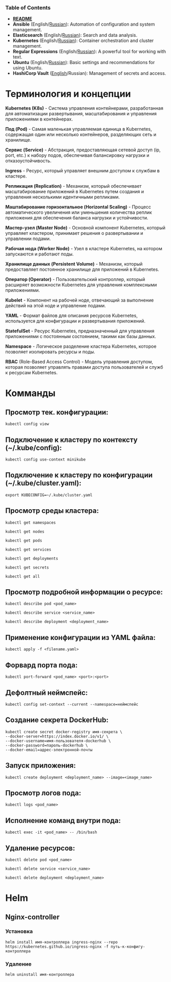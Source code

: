 ### Table of Contents
- **[README](../README.md)**
- **Ansible** (English/[Russian](ansible-ru.md)): Automation of configuration and system management.
- **Elasticsearch** (English/[Russian](elastic-ru.md)): Search and data analysis.
- **Kubernetes** (English/[Russian](kubectl-ru.md)): Container orchestration and cluster management.
- **Regular Expressions** (English/[Russian](regulars-ru.md)): A powerful tool for working with text.
- **Ubuntu** (English/[Russian](ubuntu-ru.md)): Basic settings and recommendations for using Ubuntu.
- **HashiCorp Vault** ([English](../en/vault-en.md)/Russian): Management of secrets and access.

# Терминология и концепции

**Kubernetes (K8s)** - Система управления контейнерами, разработанная для автоматизации развертывания, масштабирования и управления приложениями в контейнерах.

**Под (Pod)** - Самая маленькая управляемая единица в Kubernetes, содержащая один или несколько контейнеров, разделяющих сеть и хранилище.

**Сервис (Service)** - Абстракция, предоставляющая сетевой доступ (ip, port, etc.) к набору подов, обеспечивая балансировку нагрузки и отказоустойчивость.

**Ingress** - Ресурс, который управляет внешним доступом к службам в кластере.

**Репликация (Replication)** - Механизм, который обеспечивает масштабирование приложений в Kubernetes путем создания и управления несколькими идентичными репликами.

**Маштабирование горизонтальное (Horizontal Scaling)** - Процесс автоматического увеличения или уменьшения количества реплик приложения для обеспечения баланса нагрузки и устойчивости.

**Мастер-узел (Master Node)** - Основной компонент Kubernetes, который управляет кластером, принимает решения о развертывании и управлении подами.

**Рабочая нода (Worker Node)** - Узел в кластере Kubernetes, на котором запускаются и работают поды.

**Хранилище данных (Persistent Volume)** - Механизм, который предоставляет постоянное хранилище для приложений в Kubernetes.

**Оператор (Operator)** - Пользовательский контроллер, который расширяет возможности Kubernetes для управления комплексными приложениями.

**Kubelet** - Компонент на рабочей ноде, отвечающий за выполнение действий на этой ноде и управление подами.

**YAML** - Формат файлов для описания ресурсов Kubernetes, используется для конфигурации и развертывания приложений.

**StatefulSet** - Ресурс Kubernetes, предназначенный для управления приложениями с постоянным состоянием, такими как базы данных.

**Namespace** - Логическое разделение кластера Kubernetes, которое позволяет изолировать ресурсы и поды.

**RBAC** (Role-Based Access Control) - Модель управления доступом, которая позволяет управлять правами доступа пользователей и служб к ресурсам Kubernetes.

# Комманды
## Просмотр тек. конфигурации:
```
kubectl config view
```
## Подключение к кластеру по контексту (~/.kube/config):
```
kubectl config use-context minikube
```
## Подключение к кластеру по конфигурации (~/.kube/cluster.yaml):
```
export KUBECONFIG=~/.kube/cluster.yaml
```
## Просмотр среды кластера:
```
kubectl get namespaces
```
```
kubectl get nodes
```
```
kubectl get pods
```
```
kubectl get services
```
```
kubectl get deployments
```
```
kubectl get secrets
```
```
kubectl get all
```

## Просмотр подробной информации о ресурсе:
```
kubectl describe pod <pod_name>
```
```
kubectl describe service <service_name>
```
```
kubectl describe deployment <deployment_name>
```
## Применение конфигурации из YAML файла:
```
kubectl apply -f <filename.yaml>
```
## Форвард порта пода:
```
kubectl port-forward <pod_name> <port>:<port>
```
## Дефолтный неймспейс:
```
kubectl config set-context --current --namespace=неймспейс
```
## Создание секрета DockerHub:
```
kubectl create secret docker-registry имя-секрета \
--docker-server=https://index.docker.io/v1/ \
--docker-username=имя-пользователя-dockerhub \
--docker-password=пароль-dockerhub \
--docker-email=адрес-электронной-почты
```
## Запуск приложения:
```
kubectl create deployment <deployment_name> --image=<image_name>
```
## Просмотр логов пода:
```
kubectl logs <pod_name>
```
## Исполнение команд внутри пода:
```
kubectl exec -it <pod_name> -- /bin/bash
```
## Удаление ресурсов:
```
kubectl delete pod <pod_name>
```
```
kubectl delete service <service_name>
```
```
kubectl delete deployment <deployment_name>
```
# Helm
## Nginx-controller
### Установка
```
helm install имя-контроллера ingress-nginx --repo https://kubernetes.github.io/ingress-nginx -f путь-к-конфигу-контроллера
```
### Удаление
```
helm uninstall имя-контроллера
```